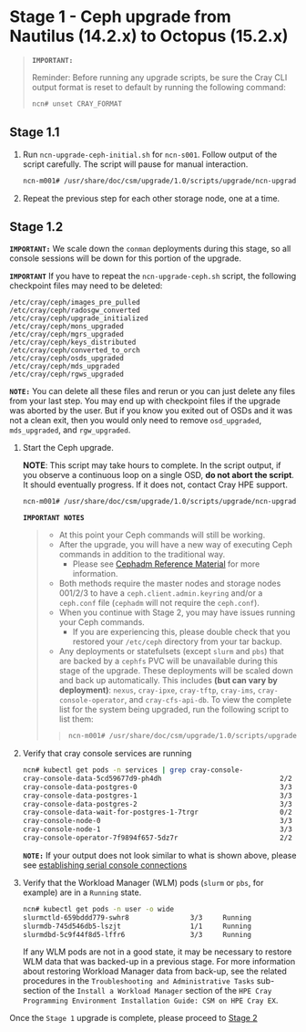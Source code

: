 # Stage 1 - Ceph upgrade from Nautilus (14.2.x) to Octopus (15.2.x)

>**`IMPORTANT:`**
> 
> Reminder: Before running any upgrade scripts, be sure the Cray CLI output format is reset to default by running the following command:
>
>```bash
> ncn# unset CRAY_FORMAT
>```

## Stage 1.1

1. Run `ncn-upgrade-ceph-initial.sh` for `ncn-s001`. Follow output of the script carefully. The script will pause for manual interaction.

    ```bash
    ncn-m001# /usr/share/doc/csm/upgrade/1.0/scripts/upgrade/ncn-upgrade-ceph-initial.sh ncn-s001
    ```

1. Repeat the previous step for each other storage node, one at a time.

## Stage 1.2

**`IMPORTANT:`** We scale down the `conman` deployments during this stage, so all console sessions will be down for this portion of the upgrade.

**`IMPORTANT`** If you have to repeat the `ncn-upgrade-ceph.sh` script, the following checkpoint files may need to be deleted:

```
/etc/cray/ceph/images_pre_pulled
/etc/cray/ceph/radosgw_converted
/etc/cray/ceph/upgrade_initialized
/etc/cray/ceph/mons_upgraded
/etc/cray/ceph/mgrs_upgraded
/etc/cray/ceph/keys_distributed
/etc/cray/ceph/converted_to_orch
/etc/cray/ceph/osds_upgraded
/etc/cray/ceph/mds_upgraded
/etc/cray/ceph/rgws_upgraded
```

**`NOTE:`** You can delete all these files and rerun or you can just delete any files from your last step. You may end up with checkpoint files if the upgrade was aborted by the user. But if you know you exited out of OSDs and it was not a clean exit, then you would only need to remove `osd_upgraded`, `mds_upgraded`, and `rgw_upgraded`.

1. Start the Ceph upgrade.

    **NOTE**: This script may take hours to complete. In the script output, if you observe a continuous loop on a single OSD, **do not abort the script**. It should eventually progress. If it does not, contact Cray HPE support.

    ```bash
    ncn-m001# /usr/share/doc/csm/upgrade/1.0/scripts/upgrade/ncn-upgrade-ceph.sh
    ```

    **`IMPORTANT NOTES`**

    > * At this point your Ceph commands will still be working.
    > * After the upgrade, you will have a new way of executing Ceph commands in addition to the traditional way.
    >     * Please see [Cephadm Reference Material](../../operations/utility_storage/Cephadm_Reference_Material.md) for more information.
    > * Both methods require the master nodes and storage nodes 001/2/3 to have a `ceph.client.admin.keyring` and/or a `ceph.conf` file (`cephadm` will not require the `ceph.conf`).
    > * When you continue with Stage 2, you may have issues running your Ceph commands.
    >     * If you are experiencing this, please double check that you restored your `/etc/ceph` directory from your tar backup.
    > * Any deployments or statefulsets (except `slurm` and `pbs`) that are backed by a `cephfs` PVC will be unavailable during this stage of the upgrade. These deployments will be scaled down and back up automatically. This includes **(but can vary by deployment)**: `nexus`, `cray-ipxe`, `cray-tftp`, `cray-ims`, `cray-console-operator`, and `cray-cfs-api-db`. To view the complete list for the system being upgraded, run the following script to list them:
    >>
    >>   ```bash
    >>   ncn-m001# /usr/share/doc/csm/upgrade/1.0/scripts/upgrade/list-cephfs-clients.sh
    >>   ```

2. Verify that cray console services are running

    ```bash
    ncn# kubectl get pods -n services | grep cray-console-
    cray-console-data-5cd59677d9-ph4dh                             2/2     Running     0          21h
    cray-console-data-postgres-0                                   3/3     Running     0          21h
    cray-console-data-postgres-1                                   3/3     Running     0          21h
    cray-console-data-postgres-2                                   3/3     Running     0          21h
    cray-console-data-wait-for-postgres-1-7trgr                    0/2     Completed   0          21h
    cray-console-node-0                                            3/3     Running     0          8m36s
    cray-console-node-1                                            3/3     Running     0          7m26s
    cray-console-operator-7f9894f657-5dz7r                         2/2     Running     0          8m34s
    ```

    **`NOTE:`** If your output does not look similar to what is shown above, please see [establishing serial console connections](operations/../../../operations/conman/Establish_a_Serial_Connection_to_NCNs.md)

3. Verify that the Workload Manager (WLM) pods (`slurm` or `pbs`, for example) are in a `Running` state.

    ```bash
    ncn# kubectl get pods -n user -o wide
    slurmctld-659bddd779-swhr8               3/3     Running             0          20h    10.39.3.53    ncn-w001   <none>           <none>
    slurmdb-745d546db5-lszjt                 1/1     Running             1          152d   10.37.2.89    ncn-w003   <none>           <none>
    slurmdbd-5c9f44f8d5-lffr6                3/3     Running             3          118d   10.39.2.128   ncn-w001   <none>           <none>
    ```

    If any WLM pods are not in a good state, it may be necessary to restore WLM data that was backed-up in a previous stage. For more information about restoring Workload Manager data from back-up, see the related procedures in the `Troubleshooting and Administrative Tasks` sub-section of the `Install a Workload Manager` section of the `HPE Cray Programming Environment Installation Guide: CSM on HPE Cray EX`.

Once the `Stage 1` upgrade is complete, please proceed to [Stage 2](Stage_2.md)
